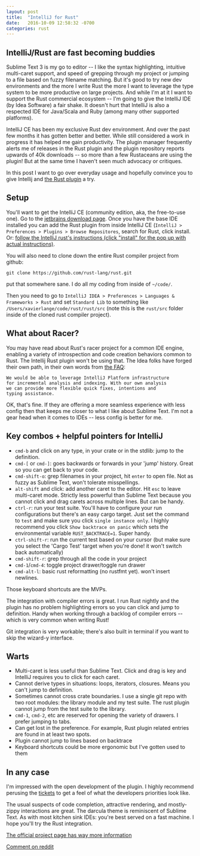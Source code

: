 ```yaml
---
layout: post
title:  "IntelliJ for Rust"
date:   2016-10-09 12:58:32 -0700
categories: rust
---
```


IntelliJ/Rust are fast becoming buddies
---

Sublime Text 3 is my go to editor -- I like the syntax highlighting, intuitive multi-caret support, and speed of grepping
through my project or jumping to a file based on fuzzy filename matching. But it's good to try new dev environments and the more I write Rust the more I want to
leverage the type system to be more productive on large projects. And while I'm at it I want to support the Rust commercial ecosystem -- I'm
going to give the IntelliJ IDE (by Idea Software) a fair shake. It doesn't hurt that IntelliJ is also a respected IDE for Java/Scala and Ruby (among many other supported platforms).

IntelliJ CE has been my exclusive Rust dev environment. And over the past few months it has gotten better and better. While
still considered a work in progress it has helped me gain productivity. The plugin manager frequently alerts
me of releases in the Rust plugin and the plugin repository reports upwards of 40k downloads -- so more than a few Rustaceans are using the plugin!
But at the same time I haven't seen much advocacy or critiques.

In this post I want to go over everyday usage and hopefully convince you to give Intellij and [the Rust plugin](https://intellij-rust.github.io/) a try.

Setup
---

You'll want to get the IntelliJ CE (community edition, aka, the free-to-use one). Go to the [jetbrains download page](https://www.jetbrains.com/idea/download/).
Once you have the base IDE installed you can add the Rust plugin from inside IntelliJ CE (`IntelliJ > Preferences > Plugins > Browse Repositores`, search for Rust, click install.
Or: [follow the IntelliJ rust's instructions (click "install" for the pop up with actual instructions)](https://intellij-rust.github.io/).

You will also need to clone down the entire Rust compiler project from github:

```
git clone https://github.com/rust-lang/rust.git
```

put that somewhere sane. I do all my coding from inside of `~/code/`.

Then you need to go to `IntelliJ IDEA > Preferences > Languages & Frameworks > Rust` and set `Standard Lib` to something like `/Users/xavierlange/code/rust/rust/src` (note this is the `rust/src` folder inside of the cloned rust compiler project).

What about Racer?
---

You may have read about Rust's racer project for a common IDE engine, enabling a variety of introspection and code
creation behaviors common to Rust. The Intellij Rust plugin won't be using that. The Idea folks have forged their own path,
in their own words from [the FAQ](https://intellij-rust.github.io/docs/faq.html):


    We would be able to leverage IntelliJ Platform infrastructure
    for incremental analysis and indexing. With our own analysis
    we can provide more flexible quick fixes, intentions and
    typing assistance.


OK, that's fine. If they are offering a more seamless experience with less config then that keeps me closer to what I like about Sublime Text. I'm not a gear head when it comes to IDEs -- less config is better for me.

Key combos + helpful pointers for IntelliJ
---

 * `cmd-b` and click on any type, in your crate or in the stdlib: jump to the definition.
 * `cmd-[` or `cmd-]`: goes backwards or forwards in your 'jump' history. Great so you can get back to your code.
 * `cmd-shift-o`: grep filenames in your project, hit `enter` to open file. Not as fuzzy as Sublime Text, won't tolerate misspellings.
 * `alt-shift` and click: add another caret to the editor. Hit `esc` to leave multi-caret mode. Strictly less powerful than Sublime Text because you cannot click and drag carets across multiple lines. But can be handy.
 * `ctrl-r`: run your test suite. You'll have to configure your run configurations but there's an easy cargo target. Just set the command to `test` and make sure you click `single instance only`. I highly recommend you click `Show backtrace on panic` which sets the environmental variable `RUST_BACKTRACE=1`. Super handy.
 * `ctrl-shift-r`: run the current test based on your cursor (but make sure you select the 'Cargo Test' target when you're done! it won't switch back automatically)
 * `cmd-shift-r`: grep through all the code in your project
 * `cmd-1`/`cmd-4`: toggle project drawer/toggle run drawer
 * `cmd-alt-l`: basic rust reformatting (no rustfmt yet). won't insert newlines.

Those keyboard shortcuts are the MVPs.

The integration with compiler errors is great. I run Rust nightly and the plugin has no problem highlighting errors so you can click and jump to definition. Handy when working through a backlog of compiler errors -- which is very common when writing Rust!

Git integration is very workable; there's also built in terminal if you want to skip the wizard-y interface.

Warts
---

 * Multi-caret is less useful than Sublime Text. Click and drag is key and IntelliJ requires you to click for each caret.
 * Cannot derive types in situations: loops, iterators, closures. Means you can't jump to definition.
 * Sometimes cannot cross crate boundaries. I use a single git repo with two root modules: the library module and my test suite. The rust plugin cannot jump from the test suite to the library.
 * `cmd-1`, `cmd-2`, etc are reserved for opening the variety of drawers. I prefer jumping to tabs.
 * Can get lost in the preference. For example, Rust plugin related entries are found in at least two spots.
 * Plugin cannot jump to lines based on backtrace
 * Keyboard shortcuts could be more ergonomic but I've gotten used to them 

In any case
---

I'm impressed with the open development of the plugin. I highly recommend perusing the [tickets](https://github.com/intellij-rust/intellij-rust/issues) to get a feel of what the developers priorities look like.

The usual suspects of code completion, attractive rendering, and mostly-zippy interactions are great. The darcula theme is reminiscent of Sublime Text. As with most kitchen sink IDEs: you're best served on a fast machine. I hope you'll try the Rust integration.

[The official project page has way more information](https://intellij-rust.github.io)

[Comment on reddit](https://www.reddit.com/r/rust/comments/56qhvh/intellij_for_rust_trip_report_after_a_few_months/)
